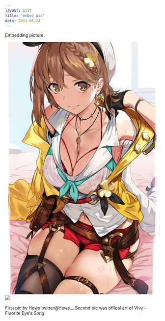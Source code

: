 ```yaml
---
layout: post
title: "embed pic"
date: 2021-05-24
---
```

Embedding picture.
<pre>
<img src="/images/86921342_p0.png"/>
<img src="https://vivy-portal.com/assets/img/top/main/kv3_pc.jpg"/><!-- The "picture.jpg" file is located in the images folder at the root of the current web; whereas <br> is enter or line break in html --></pre>
<div class="body2">First pic by Hews twitter@Hews__
Second pic was offical art of Vivy -Fluorite Eye's Song
</div>

